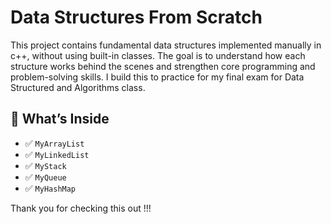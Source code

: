 # Data Structures From Scratch

This project contains fundamental data structures implemented manually in c++, without using built-in classes. 
The goal is to understand how each structure works behind the scenes and strengthen core programming and problem-solving skills.
I build this to practice for my final exam for Data Structured and Algorithms class. 

## 📘 What’s Inside

- ✅ `MyArrayList`  
- ✅ `MyLinkedList`
- ✅ `MyStack` 
- ✅ `MyQueue` 
- ✅ `MyHashMap` 

Thank you for checking this out !!!
